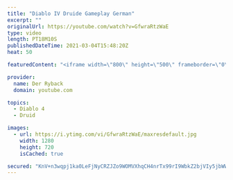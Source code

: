 ```yaml
---
title: "Diablo IV Druide Gameplay German"
excerpt: ""
originalUrl: https://youtube.com/watch?v=GfwraRtzWaE
type: video
length: PT18M10S
publishedDateTime: 2021-03-04T15:48:20Z
heat: 50

featuredContent: "<iframe width=\"800\" height=\"500\" frameborder=\"0\" src=\"https://www.youtube.com/embed/GfwraRtzWaE\" allow=\"accelerometer; autoplay; encrypted-media; gyroscope; picture-in-picture\" allowfullscreen></iframe>"

provider:
  name: Der Ryback
  domain: youtube.com

topics:
  - Diablo 4
  - Druid

images:
  - url: https://i.ytimg.com/vi/GfwraRtzWaE/maxresdefault.jpg
    width: 1280
    height: 720
    isCached: true

secured: "KnV+n3wqpj1ka0LeFjNyCRZJZo9WOMVXhqCH4nrTx99rI9WbkZ2bjVIy5jbWWjlNXBNRGMl5DXyhHDSEnVlSLx7VB/qOuQ2dHHR7anIArPOsmjgveXlSNyv96bBxeQYwNSz0+RGq8h65scP0s3j2Ua2QJA6Fp4Q/LQJvp0/aHpxmHBB0HGVRjcBnt7wKb6R/XqHmS1KXseJDrJpU6TCVU4VTuEUyTMELHj/tDh+IJxB+DhXEBHZ7WR7NoLlC9V0daECU71Mcr1WyR3psEZSEPsqDuSE/k4QHkWQPIaM4VkxpZvvsqx1jkpfiiXghdbbCLeEItsbG+DbX2ef5y53qKf1Yon/oUfT5tdIIeHeqBewPB/lLqXhu+v0/jbZ5T8kkS6pURYK6leSoZoFTFBva4j7xh8axdLu5IgAInQ2HgWg=;DMsLNdHFa1xqFC50h9G9zw=="
---
```


